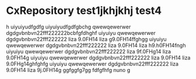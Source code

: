 # CxRepository test1jkhjkhj test4

h
uiyuiyudfgdfg uiyuiyudfgdfgbchg
qwewqewerwer dgdgvbnbvn22fff222222bcbfgfdhghf
uiyuiyu qwewqewerwer dgdgvbnbvn22fff222222 liza 9.0FH14 liza g9.0FH14ffghgg
uiyuiyu qwewqewerwer dgdgvbnbvn22fff222222 liza 9.0FH14 liza h9.h0FH14fngh
uiyuiyu qwewqewerwer dgdgvbnbvn22fff222222 liza 9f.0FHg14 liza 9.0FH14g
uiyuiyu qwewqewerwer dgdgvbnbvn22fff222222 liza 9.0FH14 liza 9.0FHg14ghfghfg
uiyuiyu qwewqewerwer dgdgvbnbvn22fff222222 liza 9.0FH14 liza 9j.0FH14g
ggfggfg7gg
fdfgfhfg
nuno  g
